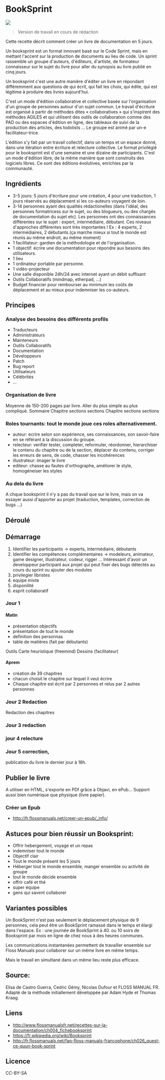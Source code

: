 <!--

---
title: BookSprint - créer un livre de documentation en 5 jours
description: Un booksprint est un format innovant basé sur le Code Sprint, mais en mettant l'accent sur la production de documents au lieu de code. 
image_url: 
---

-->

# BookSprint 

![](http://www.flossmanualsfr.net/recettes-sur-la-documentation/_booki/recettes-sur-la-documentation/static/RecettesDocumentation-_index-img_0178-fr-old.jpg)

> Version de travail en cours de rédaction

Cette recette décrit comment créer un livre de documentation en 5 jours. 

Un booksprint est un format innovant basé sur le Code Sprint, mais en mettant l'accent sur la production de documents au lieu de code. Un sprint rassemble un groupe d'auteurs, d'éditeurs, d'artiste, de formateur connaisseur sur le sujet du livre pour aller du synopsis au livre publié en cinq jours.

Un booksprint c'est une autre manière d'éditer un livre en répondant différemment aux questions de qui écrit, qui fait les choix, qui édite, qui est légitime à produire des livres aujourd'hui.

C'est un mode d'édition collaborative et collective basée sur l'organisation d'un groupe de personnes autour d'un sujet commun. Le travail d'écriture est organisé à partir de méthodes dites « collaboratives » qui s'inspirent des méthodes AGILES et qui utilisent des outils de collaboration comme des PAD ou des espaces d'édition en ligne, des tableaux de suivi de la production des articles, des todolists ... Le groupe est animé par un-e facilitateur-trice. 

L'édition s'y fait par un travail collectif, dans un temps et un espace donné, dans une itération entre écriture et relecture collective. Le format privilégié pour le booksprint est d'une semaine et une dizaine de participants. C'est un mode d'édition libre, de la même manière que sont construits des logiciels libres. Ce sont des éditions évolutives, enrichies par la communauté.



## Ingrédients

* 3-5 jours: 5 jours d'écriture pour une création, 4 pour une traduction, 1 jours réservés au déplacement si les co-auteurs voyagent de loin.
* 3-14 personnes ayant des qualités rédactionelles (dans l'idéal, des personnes formatricess sur le sujet, ou des blogueurs, ou des chargés de documentation du sujet etc). 
 Les personnes ont des connaissances différentes sur le sujet : expert, intermédiaire, débutant. Ces niveaux d'approches différentes sont très importantes ! Ex : 4 experts, 2 intermédiaires, 2 débutants.(ça marche mieux si tout le monde est réunis au même endroit, au même moment)
* 1 facilitateur: gardien de la méthodologie et de l'organisation.
* 1 objectif: écrire une documentation pour répondre aux besoins des utilisateurs. 
* 1 lieu
* 1 ordinateur portable par personne.
* 1 vidéo-projecteur
* Une salle disponible 24h/24 avec internet ayant un débit suffisant
* Outils Collaboratifs (mindmap, etherpad, ...)
* Budget financier pour rembourser au minimum les coûts de déplacement et au mieux pour indemniser les co-auteurs.

## Principes

### Analyse des besoins des différents profils
* Traducteurs
* Administrateurs
* Mainteneurs
* Outils Collaboratifs
* Documentation
* Développeurs
* Patch
* Bug report
* Utilisateurs 
* Célébrités
* ...

### Organisation de livre
Moyenne de 150-200 pages par livre. Aller du plus simple au plus compliqué.
Sommaire
Chapitre 
	sections
	sections
Chapitre 
	sections
	sections

### Roles tournants: tout le monde joue ces roles alternativement.
* auteur: ecrire selon son expérience, ses connaissances, son savoir-faire en se référant à la discussion du groupe.
* relecteur: verifier tester, completer, reformuler, réordonner, hierarchiser le contenu du chapitre ou de la section, déplacer du contenu, corriger les erreurs de sens, de code, chasser les incohérences
* illustrateur: imager le livre
* editeur: chasse au fautes d'orthographe, améliorer le style, homogéneiser les styles

### Au dela du livre

A chque booksprint il n'y a pas du travail que sur le livre, mais on va essayer aussi d'apporter au projet (traduction, templates, correction de bugs …)

## Déroulé

## Démarrage

1. Identifier les participants
-> experts, intermédiaire, débutants
2. Identifier les compétences complémentaires
-> modeleurs, animateur,  game designer, illustrateur, codeur, rigger … Intéressant d'avoir un developpeur participant aux projet qui peut fixer des bugs détectés au cours du sprint ou ajouter des modules
3. privilegier libristes
4. equipe mixte
5. disponilité
6. esprit collaboratif

### Jour 1
#### Matin
* présentation objectifs
* présentation de tout le monde
* definition des personnas
* table de matières (fait par débutants)

Outils Carte heuristique (freemind)
Dessins (facilitateur)

#### Aprem
* création de 39 chapitres
* chacun choisit le chapitre sur lequel il veut écrire
* Chaque chapitre est écrit par 2 personnes et relus par 2 autres personnes


### Jour 2 Redaction

Redaction des chapitres

### Jour 3 redaction
### jour 4 relecture
### Jour 5 correction, 
publication du livre le dernier jour à 18h.

## Publier le livre
A utiliser en HTML, s'exporte en PDf grâce à Objavi, en ePub... Support aussi bien numérique que physique (livre papier).

### Créer un Epub
* http://fr.flossmanuals.net/creer-un-epub/_info/

## Astuces pour bien réussir un Booksprint:
* Offrir hebergement, voyage et un repas
* indemniser tout le monde
* Objectif clair
* Tout le monde présent les 5 jours
* Héberger tout le monde ensemble, manger ensemble ou activité de groupe
* tout le monde décide ensemble
* offrir café et thé
* super équipe
* gens qui savent collaborer


## Variantes possibles

Un BookSprint n'est pas seulement le déplacement physique de 9 personnes, cela peut être un BookSprint ramassé dans le temps et élargi dans l'espace. Ex : une journée de BookSprint à 40. ou 10 soirs de Booksprint par mois en ligne de chez nous à des heures communes.

Les communications instantanées permettent de travailler ensemble sur Floss Manuals pour collaborer sur un même livre en même temps.

Mais le travail en simultané dans un même lieu reste plus efficace.


## Source:
Elisa de Castro Guerra, Cedric Gémy, Nicolas Dufour et FLOSS MANUAL FR.
Adapté de la méthode initiallement développée par Adam Hyde et Thomas Kraag. 

## Liens
* http://www.flossmanualsfr.net/recettes-sur-la-documentation/ch004_fichebooksprint
* https://fr.wikipedia.org/wiki/Booksprint
* http://fr.flossmanuals.net/faq-floss-manuals-francophone/ch026_quest-ce-quun-book-sprint 

## Licence
CC-BY-SA

